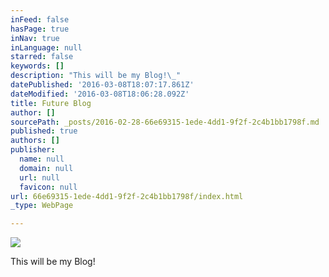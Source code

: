 ```yaml
---
inFeed: false
hasPage: true
inNav: true
inLanguage: null
starred: false
keywords: []
description: "This will be my Blog!\_"
datePublished: '2016-03-08T18:07:17.861Z'
dateModified: '2016-03-08T18:06:28.092Z'
title: Future Blog
author: []
sourcePath: _posts/2016-02-28-66e69315-1ede-4dd1-9f2f-2c4b1bb1798f.md
published: true
authors: []
publisher:
  name: null
  domain: null
  url: null
  favicon: null
url: 66e69315-1ede-4dd1-9f2f-2c4b1bb1798f/index.html
_type: WebPage

---
```

![](https://the-grid-user-content.s3-us-west-2.amazonaws.com/654d140b-1ec3-4d13-9cbc-7529fa0fae5d.jpg)

This will be my Blog!